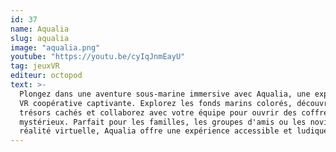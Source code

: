 ```yaml
---
id: 37
name: Aqualia
slug: aqualia
image: "aqualia.png"
youtube: "https://youtu.be/cyIqJnmEayU"
tag: jeuxVR
editeur: octopod
text: >-
  Plongez dans une aventure sous-marine immersive avec Aqualia, une expérience
  VR coopérative captivante. Explorez les fonds marins colorés, découvrez des
  trésors cachés et collaborez avec votre équipe pour ouvrir des coffres
  mystérieux. Parfait pour les familles, les groupes d'amis ou les novices en
  réalité virtuelle, Aqualia offre une expérience accessible et ludique.
---
```

